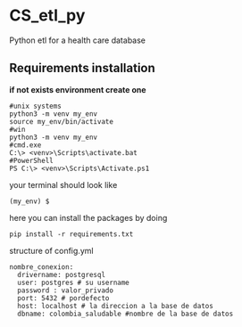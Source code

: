# CS_etl_py
Python etl for a health care database 
## Requirements installation 
 **if not exists environment create one**
```
#unix systems
python3 -m venv my_env
source my_env/bin/activate  
#win
python3 -m venv my_env
#cmd.exe
C:\> <venv>\Scripts\activate.bat
#PowerShell
PS C:\> <venv>\Scripts\Activate.ps1
```
your terminal should look like
```
(my_env) $
```
here you can install the packages by doing 
```
pip install -r requirements.txt
```
structure of config.yml 
```
nombre_conexion:
  drivername: postgresql  
  user: postgres # su username
  password : valor_privado
  port: 5432 # pordefecto 
  host: localhost # la direccion a la base de datos
  dbname: colombia_saludable #nombre de la base de datos
```